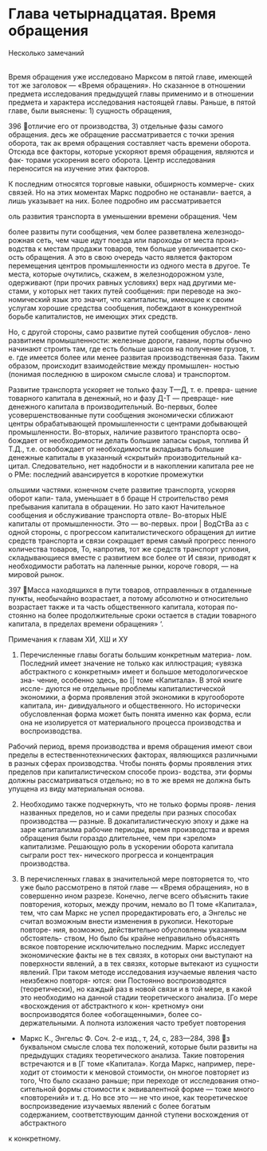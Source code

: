 # Глава четырнадцатая. Время обращения

Несколько замечаний

\
Время обращения уже исследовано Марксом в пятой главе,
имеющей тот же заголовок — «Время обращения». Но сказанное
в отношении предмета исследования предыдущей главы применимо
и в отношении предмета и характера исследования настоящей главы.
Раньше, в пятой главе, были выяснены: 1) сущность обращения,

396
отличие его от производства, 3) отдельные фазы самого обращения.
десь же обращение рассматривается с точки зрения оборота, так
ак время обращения составляет часть времени оборота. Отсюда
все факторы, которые ускоряют время обращения, являются и фак-
торами ускорения всего оборота. Центр исследования переносится
на изучение этих факторов.

К последним относятся торговые навыки, обширность коммерче-
ских связей. Но на этих моментах Маркс подробно не останавли-
вается, а лишь указывает на них. Более подробно им рассматривается

оль развития транспорта в уменьшении времени обращения. Чем

более развиты пути сообщения, чем более разветвлена железнодо-
рожная сеть, чем чаше идут поезда или пароходы от места произ-
водства к местам продажи товаров, тем больше увеличивается ско-
ость обращения. А это в свою очередь часто является фактором
перемещения центров промышленности из одного места в другое.
Те места, которые очутились, скажем, в железнодорожном узле,
одерживают (при прочих равных условиях) верх над другими ме-
стами, у которых нет таких путей сообщения: при переводе на эко-
номический язык это значит, что капиталисты, имеющие к своим
услугам хорошие средства сообщения, побеждают в конкурентной
борьбе капиталистов, не имеющих этих средств.

Но, с другой стороны, само развитие путей сообщения обуслов-
лено развитием промышленности: железные дороги, гавани, порты
обычно начинают строить там, где есть больше шансов на получение
грузов, т. е. где имеется более или менее развитая производственная
база. Таким образом, происходит взаимодействие между промышлен-
ностью (понимая последнюю в широком смысле слова) и транспортом.

Развитие транспорта ускоряет не только фазу Т—Д, т. е. превра-
щение товарного капитала в денежный, но и фазу Д-Т — превраще-
ние денежного капитала в производительный. Во-первых, более
усовершенствованные пути сообщения экономически сближают
центры обрабатывающей промышленности с центрами добывающей
промышленности. Во-вторых, наличие развитого транспорта осво-
бождает от необходимости делать большие запасы сырья, топлива
Й Т.Д., т.е. освобождает от необходимости вкладывать большие
денежные капиталы в указанный «скрытый» производительный ка-
цитал. Следовательно, нет надобности и в накоплении капитала
рее не о РМе: последний авансируется в короткие промежутки

ольшими частями.
конечном счете развитие транспорта, ускоряя оборот капи-
тала, уменьшает в б браще Н
строительство ремя пребывания капитала в обращении. Но зато
кают Начительное сообщения и обслуживание транспорта отвле-
Во-вторых НЫЕ капиталы от промышленности. Это — во-первых.
прои | ВодСтВа аз с одной стороны, с прогрессом капиталистического
обращения дл иитие средств транспорта и связи сокращает время
самый прогресс пенного количества товаров, То, напротив, тот же
средств транспорт условия, складывающиеся вместе с развитием
все более от И связи, приводят к необходимости работать на
лаленные рынки, короче говоря, — на мировой рынок.

397
Масса находящихся в пути товаров, отправленных в отдаленные
пункты, необычайно возрастает, а потому абсолютно и относительно
возрастает также и та часть общественного капитала, которая по-
стоянно на более продолжительные сроки остается в стадии товарного
капитала, в пределах времени обращения» ‘.

Примечания к главам ХИ, ХШ и ХУ

1. Перечисленные главы богаты большим конкретным материа-
   лом. Последний имеет значение не только как иллюстрация; «увязка
   абстрактного с конкретным» имеет и большое методологическое зна-
   чение, особенно здесь, во [| томе «Капитала». В этой книге иссле-
   дуются не отдельные проблемы капиталистической экономики,
   а форма проявления этой экономики в кругообороте капитала, ин-
   дивидуального и общественного. Но исторически обусловленная
   форма может быть понята именно как форма, если она не изолируется
   от материального процесса производства и воспроизводства.

Рабочий период, время производства и время обращения имеют
свои пределы в естественнотехнических факторах, являющихся
различными в разных сферах производства. Чтобы понять формы
проявления этих пределов при капиталистическом способе произ-
водства, эти формы должны рассматриваться отдельно; но в то же
время не должна быть упущена из виду материальная основа.

2. Необходимо также подчеркнуть, что не только формы прояв-
   ления названных пределов, но и сами пределы при разных способах
   производства — разные. В докапиталистическую эпоху и даже на
   заре капитализма рабочие периоды, время производства и время
   обращения были гораздо длительнее, чем при «зрелом» капитализме.
   Решающую роль в ускорении оборота капитала сыграли рост тех-
   нического прогресса и концентрация производства.

3. В перечисленных главах в значительной мере повторяется
   то, что уже было рассмотрено в пятой главе — «Время обращения»,
   но в совершенно ином разрезе. Конечно, легче всего объяснить такие
   повторения, которых, между прочим, немало во П томе «Капитала»,
   тем, что сам Маркс не успел проредактировать его, а Энгельс не
   считал возможным внести изменения в рукописи. Некоторые повторе-
   ния, возможно, действительно обусловлены указанным обстоятель-
   ством, Но было бы крайне неправильно объяснять всякое повторение
   исключительно последним. Маркс исследует экономические факты
   не в тех связях, в которых они выступают на поверхности явлений,
   а в тех связях, которые вытекают из сущности явлений. При таком
   методе исследования изучаемые явления часто неизбежно повторя-
   ются: они Постоянно воспроизводятся (теоретически), но каждый раз
   в новой связи и в той мере, в какой это необходимо на данной стадии
   теоретического анализа. [Го мере «восхождения от абстрактного к кон-
   кретному» они воспроизводятся более «обогащенными», более со-
   держательными. А полнота изложения часто требует повторения

- Маркс К., Энгельс Ф. Соч. 2-е изд., т, 24, с, 283—284,
  398
  з буквальном смысле слова тех положений, которые были развиты
  на предыдущих стадиях теоретического анализа. Такие повторения
  встречаются и в [Г томе «Капитала». Когда Маркс, например, пере-
  ходит от стоимости к меновой стоимости, он многое повторяет из
  того, Что было сказано раньше; при переходе от исследования отно-
  сительной формы стоимости к эквивалентной форме — тоже много
  «повторений» и т. д. Но все это — не что иное, как теоретическое
  воспроизведение изучаемых явлений с более богатым содержанием,
  соответствующим данной ступени восхождения от абстрактного

к конкретному.
